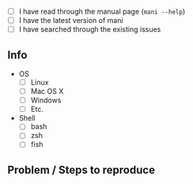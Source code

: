 <!-- ISSUES NOT FOLLOWING THIS TEMPLATE WILL BE CLOSED AND DELETED -->

<!-- Check all that apply [x] -->

- [ ] I have read through the manual page (`mani --help`)
- [ ] I have the latest version of mani
- [ ] I have searched through the existing issues

## Info

- OS
    - [ ] Linux
    - [ ] Mac OS X
    - [ ] Windows
    - [ ] Etc.

- Shell
    - [ ] bash
    - [ ] zsh
    - [ ] fish

## Problem / Steps to reproduce

